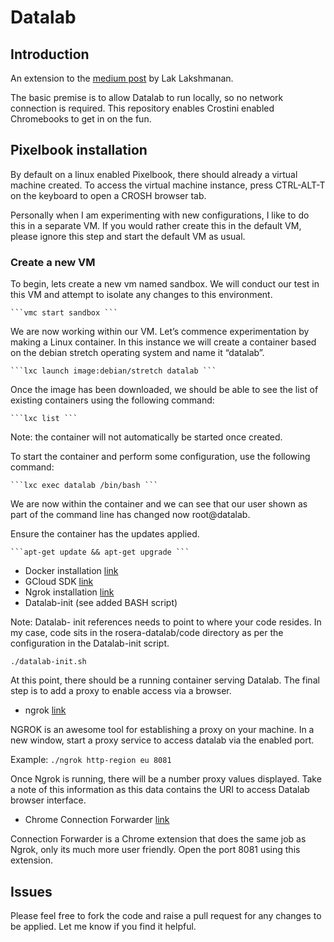 # Datalab

## Introduction
An extension to the [medium post](https://medium.com/google-cloud/how-to-run-cloud-datalab-on-your-laptop-14520195aa8c) by Lak Lakshmanan. 

The basic premise is to allow Datalab to run locally, so no network connection is required. This repository enables Crostini enabled Chromebooks to get in on the fun. 

## Pixelbook installation
By default on a linux enabled Pixelbook, there should already a virtual machine created. To access the virtual machine instance, press CTRL-ALT-T on the keyboard to open a CROSH browser tab. 

Personally when I am experimenting with new configurations, I like to  do this in a separate VM. If you would rather create this in the default VM, please ignore this step and start the default VM as usual.

### Create a new VM

To begin, lets create a new vm named sandbox. We will conduct our test in this VM and attempt to isolate any changes to this environment.

    ```vmc start sandbox ```
    
We are now working within our VM. Let’s commence experimentation by making a Linux container. In this instance we will create a container based on the debian stretch operating system and name it “datalab”.

    ```lxc launch image:debian/stretch datalab ```
    
Once the image has been downloaded, we should be able to see the list of existing containers using the following command:

    ```lxc list ```

Note: the container will not automatically be started once created. 

To start the container and perform some configuration, use the following command:

    ```lxc exec datalab /bin/bash ```
    
    
We are now within the container and we can see that our user shown as part of the command line has changed now root@datalab.

Ensure the container has the updates applied.

    ```apt-get update && apt-get upgrade ```
    
- Docker installation [link](https://docs.docker.com/install/linux/docker-ce/debian/#install-docker-ce-1)
- GCloud SDK [link](https://cloud.google.com/sdk/docs/quickstart-debian-ubuntu)
- Ngrok installation [link](https://ngrok.com/download)
- Datalab-init (see added BASH script)

Note: Datalab- init references needs to point to where your code resides. In my case, code sits in the rosera-datalab/code directory as per the configuration in the Datalab-init script.

```./datalab-init.sh ```
    
At this point, there should be a running container serving Datalab. The final step is to add a proxy to enable access via a browser.

- ngrok [link](https://ngrok.com/download)

NGROK is an awesome tool for establishing a proxy on your machine. In a new window, start a proxy service to access datalab via the enabled port.

Example:
    ```./ngrok http-region eu 8081 ```

Once Ngrok is running, there will be a number proxy values displayed. Take a note of this information as this data contains the URI to access Datalab browser interface.


- Chrome Connection Forwarder [link](https://chrome.google.com/webstore/detail/connection-forwarder/ahaijnonphgkgnkbklchdhclailflinn)

Connection Forwarder is a Chrome extension that does the same job as Ngrok, only its much more user friendly. Open the port 8081 using this extension.

## Issues
Please feel free to fork the code and raise a pull request for any changes to be applied. Let me know if you find it helpful.


